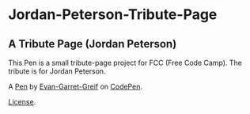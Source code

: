 # Jordan-Peterson-Tribute-Page
A Tribute Page (Jordan Peterson)
--------------------------------
This Pen is a small tribute-page project for FCC (Free Code Camp). The tribute is for Jordan Peterson.

A [Pen](https://codepen.io/evan-garret-greif/pen/VdyxoK) by [Evan-Garret-Greif](https://codepen.io/evan-garret-greif) on [CodePen](https://codepen.io).

[License](https://codepen.io/evan-garret-greif/pen/VdyxoK/license).
